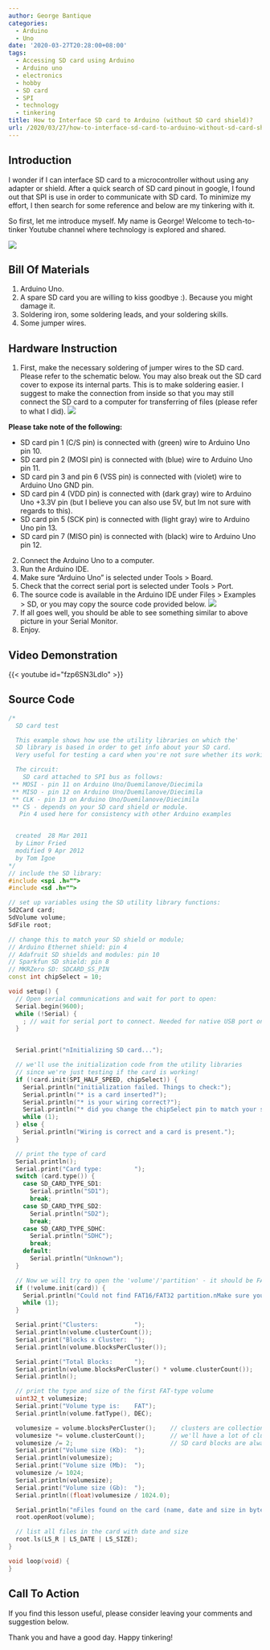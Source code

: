 ```yaml
---
author: George Bantique
categories:
  - Arduino
  - Uno
date: '2020-03-27T20:28:00+08:00'
tags:
  - Accessing SD card using Arduino
  - Arduino uno
  - electronics
  - hobby
  - SD card
  - SPI
  - technology
  - tinkering
title: How to Interface SD card to Arduino (without SD card shield)?
url: /2020/03/27/how-to-interface-sd-card-to-arduino-without-sd-card-shield/
---
```


## **Introduction**
I wonder if I can interface SD card to a microcontroller without using any adapter or shield. After a quick search of SD card pinout in google, I found out that SPI is use in order to communicate with SD card. To minimize my effort, I then search for some reference and below are my tinkering with it.

So first, let me introduce myself. My name is George! Welcome to tech-to-tinker Youtube channel where technology is explored and shared.

[![](https://1.bp.blogspot.com/-LFwTynPljGM/Xn1wmZqPr4I/AAAAAAAAADs/D0InLlGX9T00LgFIopC_2G0-0EoIBdvNACLcBGAsYHQ/s400/SDCard-to-Arduino-Uno-Schematic.png)](https://1.bp.blogspot.com/-LFwTynPljGM/Xn1wmZqPr4I/AAAAAAAAADs/D0InLlGX9T00LgFIopC_2G0-0EoIBdvNACLcBGAsYHQ/s1600/SDCard-to-Arduino-Uno-Schematic.png)

## **Bill Of Materials**
1. Arduino Uno.
2. A spare SD card you are willing to kiss goodbye :). Because you might damage it.
3. Soldering iron, some soldering leads, and your soldering skills.
4. Some jumper wires.

## **Hardware Instruction**
1. First, make the necessary soldering of jumper wires to the SD card. Please refer to the schematic below. You may also break out the SD card cover to expose its internal parts. This is to make soldering easier. I suggest to make the connection from inside so that you may still connect the SD card to a computer for transferring of files (please refer to what I did).
[![](https://1.bp.blogspot.com/-JxHLXM5sGig/Xn10MgzzeqI/AAAAAAAAAD4/8Ou-xqM6ixQegQA1mt0m0v32nfWz_jgmgCLcBGAsYHQ/s1600/SDCard-Solder-For-SPI.png)](https://1.bp.blogspot.com/-JxHLXM5sGig/Xn10MgzzeqI/AAAAAAAAAD4/8Ou-xqM6ixQegQA1mt0m0v32nfWz_jgmgCLcBGAsYHQ/s1600/SDCard-Solder-For-SPI.png)

**Please take note of the following:**
* SD card pin 1 (C/S pin) is connected with (green) wire to Arduino Uno pin 10.
* SD card pin 2 (MOSI pin) is connected with (blue) wire to Arduino Uno pin 11.
* SD card pin 3 and pin 6 (VSS pin) is connected with (violet) wire to Arduino Uno GND pin.
* SD card pin 4 (VDD pin) is connected with (dark gray) wire to Arduino Uno +3.3V pin (but I believe you can also use 5V, but Im not sure with regards to this).
* SD card pin 5 (SCK pin) is connected with (light gray) wire to Arduino Uno pin 13.
* SD card pin 7 (MISO pin) is connected with (black) wire to Arduino Uno pin 12.
2. Connect the Arduino Uno to a computer.
3. Run the Arduino IDE.
4. Make sure “Arduino Uno” is selected under Tools &gt; Board.
5. Check that the correct serial port is selected under Tools &gt; Port.
6. The source code is available in the Arduino IDE under Files &gt; Examples &gt; SD, or you may copy the source code provided below.
[![](https://1.bp.blogspot.com/-X5Joe9X-oDQ/Xn145t7ypWI/AAAAAAAAAEE/oZ3683CGSdEs4aKuPpDxEJGrH861huGvQCLcBGAsYHQ/s640/SDCard-to-Arduino-CardInfo.png)](https://1.bp.blogspot.com/-X5Joe9X-oDQ/Xn145t7ypWI/AAAAAAAAAEE/oZ3683CGSdEs4aKuPpDxEJGrH861huGvQCLcBGAsYHQ/s1600/SDCard-to-Arduino-CardInfo.png)
7. If all goes well, you should be able to see something similar to above picture in your Serial Monitor.
8. Enjoy.

## **Video Demonstration**
{{< youtube id="fzp6SN3Ldlo" >}}

## **Source Code**
```cpp { lineNos="true" wrap="true" }
/*
  SD card test

  This example shows how use the utility libraries on which the'
  SD library is based in order to get info about your SD card.
  Very useful for testing a card when you're not sure whether its working or not.

  The circuit:
    SD card attached to SPI bus as follows:
 ** MOSI - pin 11 on Arduino Uno/Duemilanove/Diecimila
 ** MISO - pin 12 on Arduino Uno/Duemilanove/Diecimila
 ** CLK - pin 13 on Arduino Uno/Duemilanove/Diecimila
 ** CS - depends on your SD card shield or module.
   Pin 4 used here for consistency with other Arduino examples


  created  28 Mar 2011
  by Limor Fried
  modified 9 Apr 2012
  by Tom Igoe
*/
// include the SD library:
#include <spi .h="">
#include <sd .h="">

// set up variables using the SD utility library functions:
Sd2Card card;
SdVolume volume;
SdFile root;

// change this to match your SD shield or module;
// Arduino Ethernet shield: pin 4
// Adafruit SD shields and modules: pin 10
// Sparkfun SD shield: pin 8
// MKRZero SD: SDCARD_SS_PIN
const int chipSelect = 10;

void setup() {
  // Open serial communications and wait for port to open:
  Serial.begin(9600);
  while (!Serial) {
    ; // wait for serial port to connect. Needed for native USB port only
  }


  Serial.print("nInitializing SD card...");

  // we'll use the initialization code from the utility libraries
  // since we're just testing if the card is working!
  if (!card.init(SPI_HALF_SPEED, chipSelect)) {
    Serial.println("initialization failed. Things to check:");
    Serial.println("* is a card inserted?");
    Serial.println("* is your wiring correct?");
    Serial.println("* did you change the chipSelect pin to match your shield or module?");
    while (1);
  } else {
    Serial.println("Wiring is correct and a card is present.");
  }

  // print the type of card
  Serial.println();
  Serial.print("Card type:         ");
  switch (card.type()) {
    case SD_CARD_TYPE_SD1:
      Serial.println("SD1");
      break;
    case SD_CARD_TYPE_SD2:
      Serial.println("SD2");
      break;
    case SD_CARD_TYPE_SDHC:
      Serial.println("SDHC");
      break;
    default:
      Serial.println("Unknown");
  }

  // Now we will try to open the 'volume'/'partition' - it should be FAT16 or FAT32
  if (!volume.init(card)) {
    Serial.println("Could not find FAT16/FAT32 partition.nMake sure you've formatted the card");
    while (1);
  }

  Serial.print("Clusters:          ");
  Serial.println(volume.clusterCount());
  Serial.print("Blocks x Cluster:  ");
  Serial.println(volume.blocksPerCluster());

  Serial.print("Total Blocks:      ");
  Serial.println(volume.blocksPerCluster() * volume.clusterCount());
  Serial.println();

  // print the type and size of the first FAT-type volume
  uint32_t volumesize;
  Serial.print("Volume type is:    FAT");
  Serial.println(volume.fatType(), DEC);

  volumesize = volume.blocksPerCluster();    // clusters are collections of blocks
  volumesize *= volume.clusterCount();       // we'll have a lot of clusters
  volumesize /= 2;                           // SD card blocks are always 512 bytes (2 blocks are 1KB)
  Serial.print("Volume size (Kb):  ");
  Serial.println(volumesize);
  Serial.print("Volume size (Mb):  ");
  volumesize /= 1024;
  Serial.println(volumesize);
  Serial.print("Volume size (Gb):  ");
  Serial.println((float)volumesize / 1024.0);

  Serial.println("nFiles found on the card (name, date and size in bytes): ");
  root.openRoot(volume);

  // list all files in the card with date and size
  root.ls(LS_R | LS_DATE | LS_SIZE);
}

void loop(void) {
}

```

## **Call To Action**
If you find this lesson useful, please consider leaving your comments and suggestion below.

Thank you and have a good day. Happy tinkering!

